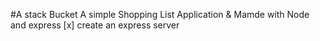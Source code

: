  #A stack Bucket
  A simple Shopping List Application & Mamde with Node and express
  [x] create an express server
